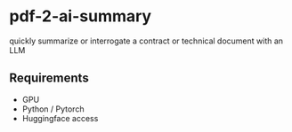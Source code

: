 # pdf-2-ai-summary
quickly summarize or interrogate a contract or technical document with an LLM

## Requirements
- GPU
- Python / Pytorch
- Huggingface access
